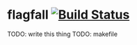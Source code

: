 # flagfall [![Build Status](https://travis-ci.org/smaslennikov/flagfall.svg?branch=master)](https://travis-ci.org/smaslennikov/flagfall)
TODO: write this thing
TODO: makefile
